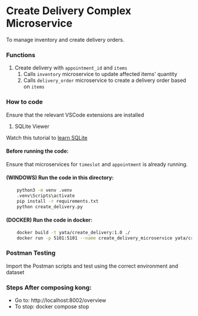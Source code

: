 # Create Delivery Complex Microservice

To manage inventory and create delivery orders.

### Functions

1. Create delivery with `appointment_id` and `items`
    1. Calls `inventory` microservice to update affected items' quantity
    2. Calls `delivery_order` microservice to create a delivery order based on `items`

### How to code

Ensure that the relevant VSCode extensions are installed

1. SQLite Viewer

Watch this tutorial to [learn SQLite](https://www.youtube.com/watch?v=pd-0G0MigUA)

#### Before running the code:

Ensure that microservices for `timeslot` and `appointment` is already running.

#### (WINDOWS) Run the code in this directory:

```BASH
    python3 -m venv .venv
    .venv\Scripts\activate
    pip install -r requirements.txt
    python create_delivery.py
```

#### (DOCKER) Run the code in docker:

```BASH
    docker build -t yata/create_delivery:1.0 ./
    docker run -p 5101:5101 --name create_delivery_microservice yata/create_delivery_complex:1.0
```

### Postman Testing

Import the Postman scripts and test using the correct environment and dataset

### Steps After composing kong:

-   Go to: http://localhost:8002/overview
-   To stop: docker compose stop
